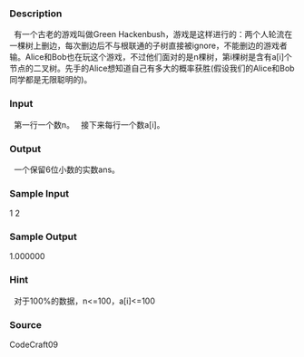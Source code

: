 
### Description
  有一个古老的游戏叫做Green Hackenbush，游戏是这样进行的：两个人轮流在一棵树上删边，每次删边后不与根联通的子树直接被ignore，不能删边的游戏者输。Alice和Bob也在玩这个游戏，不过他们面对的是n棵树，第i棵树是含有a[i]个节点的二叉树。先手的Alice想知道自己有多大的概率获胜(假设我们的Alice和Bob同学都是无限聪明的)。
 
### Input
  第一行一个数n。
  接下来每行一个数a[i]。
 
### Output
  一个保留6位小数的实数ans。
 
### Sample Input
 1
 2


### Sample Output
 1.000000



### Hint
  对于100%的数据，n<=100，a[i]<=100

### Source
CodeCraft09